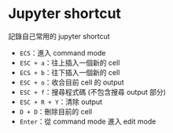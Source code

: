 # Jupyter shortcut

記錄自己常用的 jupyter shortcut

- `ECS`：進入 command mode
- `ESC + a`：往上插入一個新的 cell
- `ECS + b`：往下插入一個新的 cell
- `ESC + o`：收合目前 cell 的 output
- `ESC + f`：搜尋程式碼 (不包含搜尋 output 部分)
- `ESC + R + Y`：清除 output
- `D + D`：刪除目前的 cell
- `Enter`：從 command mode 進入 edit mode
